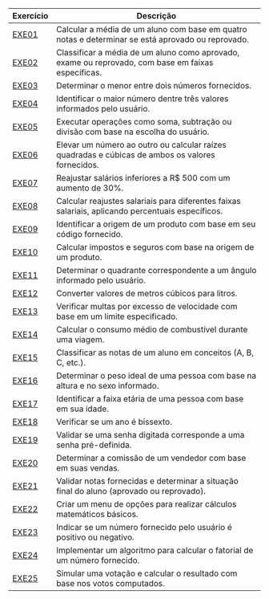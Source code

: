 | Exercício                                      | Descrição |  
|------------------------------------------------|-----------|  
| [EXE01](EXE01/src/br/edu/principal/Principal.java) | Calcular a média de um aluno com base em quatro notas e determinar se está aprovado ou reprovado. |  
| [EXE02](EXE02/src/br/edu/principal/Principal.java) | Classificar a média de um aluno como aprovado, exame ou reprovado, com base em faixas específicas. |  
| [EXE03](EXE03/src/br/edu/principal/Principal.java) | Determinar o menor entre dois números fornecidos. |  
| [EXE04](EXE04/src/br/edu/principal/Principal.java) | Identificar o maior número dentre três valores informados pelo usuário. |  
| [EXE05](EXE05/src/br/edu/principal/Principal.java) | Executar operações como soma, subtração ou divisão com base na escolha do usuário. |  
| [EXE06](EXE06/src/br/edu/principal/Principal.java) | Elevar um número ao outro ou calcular raízes quadradas e cúbicas de ambos os valores fornecidos. |  
| [EXE07](EXE07/src/br/edu/principal/Principal.java) | Reajustar salários inferiores a R$ 500 com um aumento de 30%. |  
| [EXE08](EXE08/src/br/edu/principal/Principal.java) | Calcular reajustes salariais para diferentes faixas salariais, aplicando percentuais específicos. |  
| [EXE09](EXE09/src/br/edu/principal/Principal.java) | Identificar a origem de um produto com base em seu código fornecido. |  
| [EXE10](EXE10/src/br/edu/principal/Principal.java) | Calcular impostos e seguros com base na origem de um produto. |  
| [EXE11](EXE11/src/br/edu/principal/Principal.java) | Determinar o quadrante correspondente a um ângulo informado pelo usuário. |  
| [EXE12](EXE12/src/br/edu/principal/Principal.java) | Converter valores de metros cúbicos para litros. |  
| [EXE13](EXE13/src/br/edu/principal/Principal.java) | Verificar multas por excesso de velocidade com base em um limite especificado. |  
| [EXE14](EXE14/src/br/edu/principal/Principal.java) | Calcular o consumo médio de combustível durante uma viagem. |  
| [EXE15](EXE15/src/br/edu/principal/Principal.java) | Classificar as notas de um aluno em conceitos (A, B, C, etc.). |  
| [EXE16](EXE16/src/br/edu/principal/Principal.java) | Determinar o peso ideal de uma pessoa com base na altura e no sexo informado. |  
| [EXE17](EXE17/src/br/edu/principal/Principal.java) | Identificar a faixa etária de uma pessoa com base em sua idade. |  
| [EXE18](EXE18/src/br/edu/principal/Principal.java) | Verificar se um ano é bissexto. |  
| [EXE19](EXE19/src/br/edu/principal/Principal.java) | Validar se uma senha digitada corresponde a uma senha pré-definida. |  
| [EXE20](EXE20/src/br/edu/principal/Principal.java) | Determinar a comissão de um vendedor com base em suas vendas. |  
| [EXE21](EXE21/src/br/edu/principal/Principal.java) | Validar notas fornecidas e determinar a situação final do aluno (aprovado ou reprovado). |  
| [EXE22](EXE22/src/br/edu/principal/Principal.java) | Criar um menu de opções para realizar cálculos matemáticos básicos. |  
| [EXE23](EXE23/src/br/edu/principal/Principal.java) | Indicar se um número fornecido pelo usuário é positivo ou negativo. |  
| [EXE24](EXE24/src/br/edu/principal/Principal.java) | Implementar um algoritmo para calcular o fatorial de um número fornecido. |  
| [EXE25](EXE25/src/br/edu/principal/Principal.java) | Simular uma votação e calcular o resultado com base nos votos computados. |
